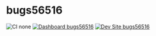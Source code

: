 # bugs56516

![CI none](https://img.shields.io/badge/ci-none-orange.svg)
[![Dashboard bugs56516](https://img.shields.io/badge/dashboard-bugs56516-yellow.svg)](https://dashboard.pantheon.io/sites/54ba1ee4-4e32-4988-8d10-6dc4c0313e62#dev/code)
[![Dev Site bugs56516](https://img.shields.io/badge/site-bugs56516-blue.svg)](http://dev-bugs56516.pantheonsite.io/)